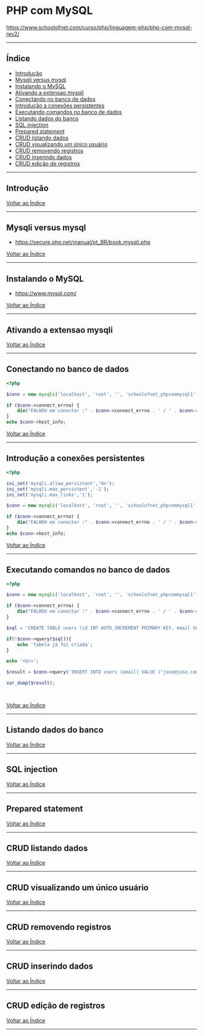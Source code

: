 # PHP com MySQL

https://www.schoolofnet.com/curso/php/linguagem-php/php-com-mysql-rev2/

---

## <a name="indice">Índice</a>

- [Introdução](#parte1)   
- [Mysqli versus mysql](#parte2)   
- [Instalando o MySQL](#parte3)   
- [Ativando a extensao mysqli](#parte4)   
- [Conectando no banco de dados](#parte5)   
- [Introdução a conexões persistentes](#parte6)   
- [Executando comandos no banco de dados](#parte7)   
- [Listando dados do banco](#parte8)   
- [SQL injection](#parte9)   
- [Prepared statement](#parte10)   
- [CRUD listando dados](#parte11)   
- [CRUD visualizando um único usuário](#parte12)   
- [CRUD removendo registros](#parte13)   
- [CRUD inserindo dados](#parte14)   
- [CRUD edição de registros](#parte15)   

---

## <a name="parte1">Introdução</a>


[Voltar ao Índice](#indice)

---

## <a name="parte2">Mysqli versus mysql</a>

- https://secure.php.net/manual/pt_BR/book.mysqli.php


[Voltar ao Índice](#indice)

---

## <a name="parte3">Instalando o MySQL</a>

- https://www.mysql.com/

[Voltar ao Índice](#indice)

---

## <a name="parte4">Ativando a extensao mysqli</a>


[Voltar ao Índice](#indice)

---

## <a name="parte5">Conectando no banco de dados</a>

```php
<?php

$conn = new mysqli('localhost', 'root', '', 'schoolofnet_phpcommysql1');

if ($conn->connect_errno) {
    die("FALHOU em conectar :" . $conn->connect_errno . ' / ' . $conn->connect_error);
}
echo $conn->host_info;

```

[Voltar ao Índice](#indice)

---

## <a name="parte6">Introdução a conexões persistentes</a>

```php
<?php

ini_set('mysqli.allow_persistent','On');
ini_set('mysqli.max_persistent','-1');
ini_set('mysqli.max_links','1');

$conn = new mysqli('localhost', 'root', '', 'schoolofnet_phpcommysql1');

if ($conn->connect_errno) {
    die("FALHOU em conectar :" . $conn->connect_errno . ' / ' . $conn->connect_error);
}
echo $conn->host_info;

```

[Voltar ao Índice](#indice)

---

## <a name="parte7">Executando comandos no banco de dados</a>

```php
<?php

$conn = new mysqli('localhost', 'root', '', 'schoolofnet_phpcommysql1');

if ($conn->connect_errno) {
    die("FALHOU em conectar :" . $conn->connect_errno . ' / ' . $conn->connect_error);
}

$sql = 'CREATE TABLE users (id INT AUTO_INCREMENT PRIMARY KEY, email VARCHAR(255) NOT NULL)';

if(!$conn->query($sql)){
    echo 'Tabela já foi criada';
}

echo '<br>';

$result = $conn->query('INSERT INTO users (email) VALUE ("jose@jose.com")');

var_dump($result);




```

[Voltar ao Índice](#indice)

---

## <a name="parte8">Listando dados do banco</a>


[Voltar ao Índice](#indice)

---

## <a name="parte9">SQL injection</a>


[Voltar ao Índice](#indice)

---

## <a name="parte10">Prepared statement</a>


[Voltar ao Índice](#indice)

---

## <a name="parte11">CRUD listando dados</a>


[Voltar ao Índice](#indice)

---

## <a name="parte12">CRUD visualizando um único usuário</a>


[Voltar ao Índice](#indice)

---

## <a name="parte13">CRUD removendo registros</a>


[Voltar ao Índice](#indice)

---

## <a name="parte14">CRUD inserindo dados</a>


[Voltar ao Índice](#indice)

---

## <a name="parte15">CRUD edição de registros</a>


[Voltar ao Índice](#indice)

---
